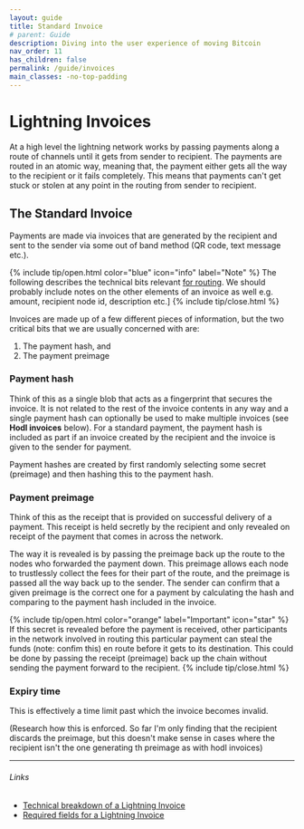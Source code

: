 ```yaml
---
layout: guide
title: Standard Invoice
# parent: Guide
description: Diving into the user experience of moving Bitcoin
nav_order: 11
has_children: false
permalink: /guide/invoices
main_classes: -no-top-padding
---
```


# Lightning Invoices

At a high level the lightning network works by passing payments along a route of channels until it gets from sender to recipient. The payments are routed in an atomic way, meaning that, the payment either gets all the way to the recipient or it fails completely. This means that payments can't get stuck or stolen at any point in the routing from sender to recipient.

## The Standard Invoice

Payments are made via invoices that are generated by the recipient and sent to the sender via some out of band method (QR code, text message etc.).

{% include tip/open.html color="blue" icon="info" label="Note" %}
The following describes the technical bits relevant [for routing](https://github.com/lnbook/lnbook/blob/adbd2efbad97323c587fb3c6efee7ebd03392993/routing.asciidoc). We should probably include notes on the other elements of an invoice as well e.g. amount, recipient node id, description etc.]
{% include tip/close.html %}

Invoices are made up of a few different pieces of information, but the two critical bits that we are usually concerned with are:
1. The payment hash, and
1. The payment preimage

### Payment hash
Think of this as a single blob that acts as a fingerprint that secures the invoice. It is not related to the rest of the invoice contents in any way and a single payment hash can optionally be used to make multiple invoices (see **Hodl invoices** below). For a standard payment, the payment hash is included as part if an invoice created by the recipient and the invoice is given to the sender for payment.

Payment hashes are created by first randomly selecting some secret (preimage) and then hashing this to the payment hash.

### Payment preimage
Think of this as the receipt that is provided on successful delivery of a payment. This receipt is held secretly by the recipient and only revealed on receipt of the payment that comes in across the network.

The way it is revealed is by passing the preimage back up the route to the nodes who forwarded the payment down. This preimage allows each node to trustlessly collect the fees for their part of the route, and the preimage is passed all the way back up to the sender. The sender can confirm that a given preimage is the correct one for a payment by calculating the hash and comparing to the payment hash included in the invoice.

{% include tip/open.html color="orange" label="Important" icon="star" %}
If this secret is revealed before the payment is received, other participants in the network involved in routing this particular payment can steal the funds (note: confim this) en route before it gets to its destination. This could be done by passing the receipt (preimage) back up the chain without sending the payment forward to the recipient.
{% include tip/close.html %}

### Expiry time
This is effectively a time limit past which the invoice becomes invalid.

(Research how this is enforced. So far I'm only finding that the recipient discards the preimage, but this doesn't make sense in cases where the recipient isn't the one generating th preimage as with hodl invoices)

---

###### Links
- [Technical breakdown of a Lightning Invoice](https://medium.com/suredbits/lightning-101-what-is-a-lightning-invoice-d527db1a77e6)
- [Required fields for a Lightning Invoice](https://btcmanager.com/brief-guide-how-create-lightning-network-invoices/)